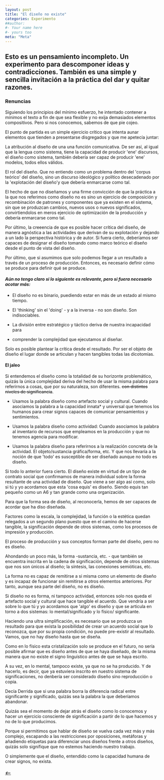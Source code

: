 ```yaml
---
layout: post
title: "El diseño no existe"
categories: Experimento
##author:
#- Your name here
#- yours too
meta: "Meta"
---
```


## Esto es un pensamiento incompleto. Un experimento para descomponer ideas y contradicciones. También es una simple y sencilla invitación a la práctica del dar y quitar razones. ##


### Renuncias
Siguiendo los principios del mínimo esfuerzo, he intentado contener a mínimos el
texto a fin de que sea flexible y no exija demasiados elementos compositivos.
Pero si nos conocemos, sabemos de que pie cojeo.

El punto de partida es un simple ejercicio crítico que intenta aunar elementos
que tienden a presentarse disgregados y que me apetecía juntar:

La atribución al diseño de una una función comunicativa. De ser así, al igual
que la lengua como sistema, tiene la capacidad de producir 'ene' discursos,
el diseño como sistema, también debería ser capaz de producir 'ene' modelos,
todos ellos válidos.

El rol del diseño. Que no entiendo como un problema dentro del 'corpus teórico'
del diseño, sino un discurso ideológico y político desecadenado por la
'explotación del diseño'y que debería enmarcarse como tal.

El hecho de que no diseñamos y una firme convicción de que la práctica a la que
nos referimos como diseño no es sino un ejercicio de composición y recombinación
de patrones y componentes que ya existen en el sistema, sin que se produzcan
cambios, nuevos usos o nuevos significados, convirtiendolos en meros ejercicio
de optimización de la producción y debería enmarcarse como tal.

Por último, la creeencia de que es posible hacer crítica del diseño, de
manera agnóstica a las actividades que derivan de su explotación y dejando a un
lado la perspectiva histórica y de autor. Si fuera cierto, deberíamos ser capaces
de designar el diseño tomando como marco teórico el diseño desde el punto de
vista del diseño.

Por último, que si asumimos que solo podemos llegar a un resultado a través de
un proceso de producción. Entonces, es necesario definir cómo se produce para
definir qué se produce.


#### *Aún no tengo claro si lo siguiente es relevante, pero si fuera necesario acotar más:*
  - El diseño no es binario, puediendo estar en más de un estado al mismo tiempo.

  - El 'thinking' sin el 'doing' - y a la inversa - no son diseño. Son indisociables.

  - La división entre estratégico y táctico deriva de nuestra incapacidad para
  - comprender la complejidad que ejecutamos al diseñar.

Solo es posible plantear la crítica desde el resultado. Por ser el objeto
de diseño el lugar donde se articulan y hacen tangibles todas las dicotomías.

#### El jaleo
Si entendemos el diseño como la totalidad de su horizonte problemático, quizás la
única complejidad deriva del hecho de usar la misma palabra para referirnos a cosas,
que por su naturaleza, son diferentes. ~~con distintos niveles de significancia~~.

- Usamos la palabra diseño como artefacto social y cultural. Cuando asociamos la
palabra a la capacidad innata* y universal que tenemos los humanos para crear
signos capaces de comunicar pensamientos y sentimientos.

- Usamos la palabra diseño como actividad: Cuando asociamos la palabra al
inventario de recursos que empleamos en la producción y que no tenemos agencia
para modificar.

- Usamos la palabra diseño para referirnos a la realización concreta de la actividad.
El objeto/sustancia gráfica/forma, etc. Y que nos llevaría a la noción de que 'todo'
es susceptible de ser diseñado aunque no todo es diseño.


Si todo lo anterior fuera cierto. El diseño existe en virtud de un tipo de contrato
social que confirmamos de manera individual sobre la forma resultante de una
actividad de diseño. Que viene a ser algo así como, solo si tú y yo acordamos
que esta 'cosa equis' es diseño. Siendo equis tan pequeño como un A6 y tan grande
como una organización.

Para que la forma sea de diseño, al reconocerla, hemos de ser capaces de acordar
que ha diso diseñada.

Factores como la escala, la complejidad, la función o la estética quedan relegados
a un segundo plano puesto que en el camino de hacerse tangible, la significación
depende de otros sistemas, como los procesos de impresión y producción.

El proceso de producción y sus conceptos forman parte del diseño, pero no es diseño.

Ahondando un poco más, la forma -sustancia, etc. - que también se encuentra inscrita
en la cadena de significación, depende de otros sistemas que nos son únicos al diseño;
la síntesis, las conexiones semióticas, etc.

La forma no es capaz de remitirse a si misma como un elemento de diseño y es incapaz
de funcionar sin remitirse a otros elementos anteriores. Por tanto, aunque sea
parte del diseño, no es diseño.

Si diseño no es forma, ni tampoco actividad, entonces solo nos queda el artefacto
social y cultural que hace tangible el acuerdo. Que vendría a ser sobre lo que
tú y yo acordamos que 'algo' es diseño y que se articula en torno a dos sistemas:
lo mental/significado y lo físico/ significante.

Haciendo una ultra simplificación, es necesario que se produzca un resultado para
que exista la posibilidad de crear un acuerdo social que lo reconozca, que por
su propia condición, no puede pre-existir al resultado.
Vamos, que no hay diseño hasta que se diseña.

Como en lo físico esta cristalización solo se produce en el futuro, no sería posible
afirmar que es diseño antes de que se haya diseñado, de la misma manera que no existe
el signo linguístico antes de que se haya escrito.

A su vez, en lo mental, tampoco existe, ya que no se ha producido. Y de hacerlo,
es decir, que ya estuviera inscrito en nuestro sistema de significaciones,
no denbería ser considerado diseño sino reproducción o copia.

Decía Derrida que si una palabra borra la diferencia radical entre significante
y significado, quizás sea la palabra la que deberíamos abandonar.

Quizás sea el momento de dejar atrás el diseño como lo conocemos y hacer un
ejercicio consciente de significación a partir de lo que hacemos y no de lo que
producimos.

Porque si permitimos que hablar de diseño se vuelva cada vez más y más complejo,
escapando a las restricciones por oposiciones, metáforas y añadiendo etiquetas
para diferenciar unos diseños frente a otros diseños, quizás solo signifique que
no estemos haciendo nuestro trabajo.

O simplemente que el diseño, entendido como la capacidad humana de crear signos,
no exista.


##### [⟵](/../../incomplete/index.html)
